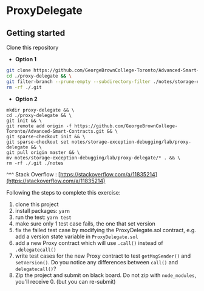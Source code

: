 # ProxyDelegate


## Getting started

Clone this repository
* **Option 1**
```bash
git clone https://github.com/GeorgeBrownCollege-Toronto/Advanced-Smart-Contracts.git ./proxy-delegate && \
cd ./proxy-delegate && \
git filter-branch --prune-empty --subdirectory-filter ./notes/storage-exception-debugging/lab/proxy-delegate HEAD && \ 
rm -rf ./.git
```
* **Option 2**
```
mkdir proxy-delegate && \
cd ./proxy-delegate && \ 
git init && \ 
git remote add origin -f https://github.com/GeorgeBrownCollege-Toronto/Advanced-Smart-Contracts.git && \
git sparse-checkout init && \
git sparse-checkout set notes/storage-exception-debugging/lab/proxy-delegate && \
git pull origin master && \ 
mv notes/storage-exception-debugging/lab/proxy-delegate/* . && \
rm -rf ./.git ./notes
```
^^^ Stack Overflow : [https://stackoverflow.com/a/11835214](https://stackoverflow.com/a/11835214)

Following the steps to complete this exercise:
1. clone this project
2. install packages: ```yarn```
3. run the test: ```yarn test```
4. make sure only 1 test case fails, the one that set version
5. fix the failed test case by modifying the ProxyDelegate.sol contract, e.g. add a version state variable in `ProxyDelegate.sol`
6. add a new Proxy contract which will use `.call()` instead of `.delegatecall()`
7. write test cases for the new Proxy contract to test `getMsgSender()` and `setVersion()`. Do you notice any differences between `call()` and `delegatecall()`?
8. Zip the project and submit on black board. Do not zip with `node_modules`, you'll receive 0. (but you can re-submit)
